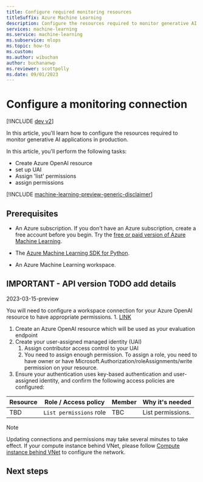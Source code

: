 ```yaml
---
title: Configure required monitoring resources
titleSuffix: Azure Machine Learning
description: Configure the resources required to monitor generative AI applications in production.
services: machine-learning
ms.service: machine-learning
ms.subservice: mlops
ms.topic: how-to
ms.custom: 
ms.author: wibuchan
author: buchananwp
ms.reviewer: scottpolly
ms.date: 09/01/2023
---
```


# Configure a monitoring connection

[!INCLUDE [dev v2](includes/machine-learning-dev-v2.md)]

In this article, you'll learn how to configure the resources required to monitor generative AI applications in production. 
<!--- What else can we say to summarize the article? --->
In this article, you'll perform the following tasks:

- Create Azure OpenAI resource
- set up UAI
- Assign 'list' permissions
- assign permissions 


[!INCLUDE [machine-learning-preview-generic-disclaimer](includes/machine-learning-preview-generic-disclaimer.md)]

## Prerequisites

- An Azure subscription. If you don't have an Azure subscription, create a free account before you begin. Try the [free or paid version of Azure Machine Learning](https://azure.microsoft.com/free/).

- The [Azure Machine Learning SDK for Python](https://aka.ms/sdk-v2-install).

- An Azure Machine Learning workspace.
<!--- This is our standard list - what other pre-reqs are required?  --->




## IMPORTANT - API version TODO add details 
2023-03-15-preview

You will need to configure a workspace connection for your Azure OpenAI resource to have appropriate permissions. 
    1. [LINK](../how-to-configure-monitoring-connection.md)
1. Create an Azure OpenAI resource which will be used as your evaluation endpoint
1. Create your user-assigned managed identity (UAI)
    1. Assign contributor access control to your UAI
    1. You need to assign enough permission. To assign a role, you need to have owner or have Microsoft.Authorization/roleAssignments/write permission on your resource.
1. Ensure your authentication uses key-based authentication and user-assigned identity, and confirm the following access policies are configured: 

| Resource | Role / Access policy | Member | Why it's needed |
|---|---|---|---|
|TBD| `List permissions` role | TBC | List permissions.|


> [!NOTE]
> Updating connections and permissions may take several minutes to take effect. If your compute instance behind VNet, please follow [Compute instance behind VNet](https://learn.microsoft.com/en-us/azure/machine-learning/prompt-flow/how-to-create-manage-runtime?view=azureml-api-2#compute-instance-behind-vnet) to configure the network.

## Next steps
<!---What next steps are appropriate?>
- 
-